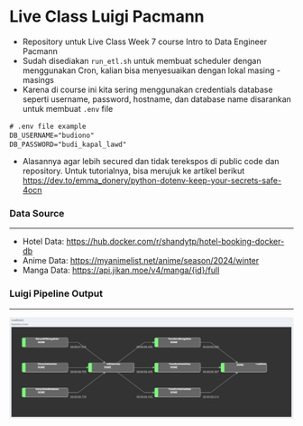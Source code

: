# Live Class Luigi Pacmann

- Repository untuk Live Class Week 7 course Intro to Data Engineer Pacmann
- Sudah disediakan `run_etl.sh` untuk membuat scheduler dengan menggunakan Cron, kalian bisa menyesuaikan dengan lokal masing - masings
- Karena di course ini kita sering menggunakan credentials database seperti username, password, hostname, dan database name disarankan untuk membuat `.env` file

```Dotenv
# .env file example
DB_USERNAME="budiono"
DB_PASSWORD="budi_kapal_lawd"
```

- Alasannya agar lebih secured dan tidak terekspos di public code dan repository. Untuk tutorialnya, bisa merujuk ke artikel berikut https://dev.to/emma_donery/python-dotenv-keep-your-secrets-safe-4ocn

### Data Source
---

- Hotel Data: https://hub.docker.com/r/shandytp/hotel-booking-docker-db 
- Anime Data: https://myanimelist.net/anime/season/2024/winter
- Manga Data: https://api.jikan.moe/v4/manga/{id}/full

### Luigi Pipeline Output
---

![luigi_pipeline.png](assets/luigi_pipeline.png)
